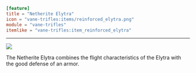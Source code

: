 ```toml
[feature]
title = "Netherite Elytra"
icon = "vane-trifles:items/reinforced_elytra.png"
module = "vane-trifles"
itemlike = "vane-trifles:item_reinforced_elytra"
```
---
![](images/netherite_elytra.png)

The Netherite Elytra combines the flight characteristics of the Elytra with the good defense of an armor.
